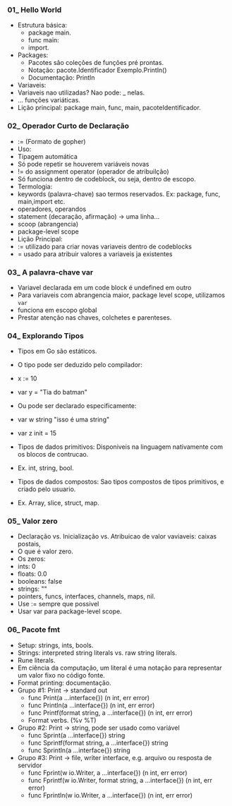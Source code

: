 ### 01_ Hello World
- Estrutura básica:
  - package main.
  - func main:
  - import.
- Packages:
  - Pacotes são coleções de funções pré prontas.
  - Notação: pacote.Identificador Exemplo.Println()
  - Documentação: Println
- Variaveis: 
- Variaveis nao utilizadas? Nao pode: _ nelas.
- ... funções variáticas.
- Lição principal: package main, func, main, pacoteIdentificador.

### 02_ Operador Curto de Declaração
- := (Formato de gopher)
- Uso:
 - Tipagem automática
 - Só pode repetir se houverem variáveis novas
 - != do assignment operator (operador de atribuilção)
 - Só funciona dentro de codeblock, ou seja, dentro de escopo.
- Termologia:
 - keywords (palavra-chave) sao termos reservados. Ex: package, func, main,import etc.
 - operadores, operandos
 - statement (decaração, afirmação) -> uma linha...
 - scoop (abrangencia)
 - package-level scope
- Lição Principal:
- := utilizado para criar novas variaveis dentro de codeblocks
- = usado para atribuir valores a variaveis ja existentes

### 03_ A palavra-chave var
- Variavel declarada em um code block é undefined em outro
- Para variaveis com abrangencia maior, package level scope, utilizamos `var`
- funciona em escopo global
- Prestar atenção nas chaves, colchetes e parenteses.

### 04_ Explorando Tipos
- Tipos em Go são estáticos.
- O tipo pode ser deduzido pelo compilador:
 - x := 10
 - var y = "Tia do batman"
- Ou pode ser declarado especificamente:
 - var w string "isso é uma string"
 - var z init = 15
- Tipos de dados primitivos: Disponiveis na linguagem nativamente com os blocos de contrucao.
 - Ex.  int, string, bool.

- Tipos de dados compostos: Sao tipos compostos de tipos primitivos, e criado pelo usuario. 
 - Ex. Array, slice, struct, map.

### 05_ Valor zero
- Declaração vs. Inicialização vs. Atribuicao de valor vaviaveis: caixas postais,
- O que é valor zero.
- Os zeros:
 - ints: 0
 - floats: 0.0
 - booleans: false
 - strings: ""
 - pointers, funcs, interfaces, channels, maps, nil.
 - Use := sempre que possivel
 - Usar var para package-level scope.

### 06_ Pacote fmt
- Setup: strings, ints, bools.
- Strings: interpreted string literals vs. raw string literals.
 - Rune literals.
 - Em ciência da computação, um literal é uma notação para representar um valor fixo no código fonte. 
- Format printing: documentação.
 - Grupo #1: Print → standard out
   - func Print(a ...interface{}) (n int, err error)
   - func Println(a ...interface{}) (n int, err error)
   - func Printf(format string, a ...interface{}) (n int, err error)
   - Format verbs. (%v %T)
 - Grupo #2: Print → string, pode ser usado como variável
    - func Sprint(a ...interface{}) string
    - func Sprintf(format string, a ...interface{}) string
    - func Sprintln(a ...interface{}) string
  - Grupo #3: Print → file, writer interface, e.g. arquivo ou resposta de servidor
    - func Fprint(w io.Writer, a ...interface{}) (n int, err error)
    - func Fprintf(w io.Writer, format string, a ...interface{}) (n int, err error)
    - func Fprintln(w io.Writer, a ...interface{}) (n int, err error)